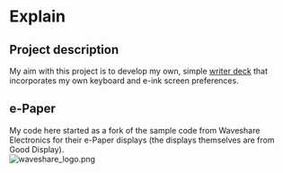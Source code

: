 # Explain
## Project description </br>
My aim with this project is to develop my own, simple [writer deck](https://www.writerdeck.org) that incorporates my own keyboard and e-ink screen preferences. </br>

## e-Paper  
My code here started as a fork of the sample code from Waveshare Electronics for their e-Paper displays (the displays themselves are from Good Display). </br>
![waveshare_logo.png](waveshare_logo.png)





